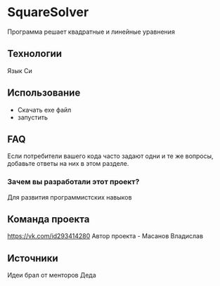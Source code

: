 # SquareSolver
Программа решает квадратные и линейные уравнения


## Технологии
Язык Си

## Использование
- Скачать exe файл
- запустить

## FAQ 
Если потребители вашего кода часто задают одни и те же вопросы, добавьте ответы на них в этом разделе.

### Зачем вы разработали этот проект?
Для развития программистских навыков

## Команда проекта
https://vk.com/id293414280 Автор проекта - Масанов Владислав

## Источники
Идеи брал от менторов Деда
